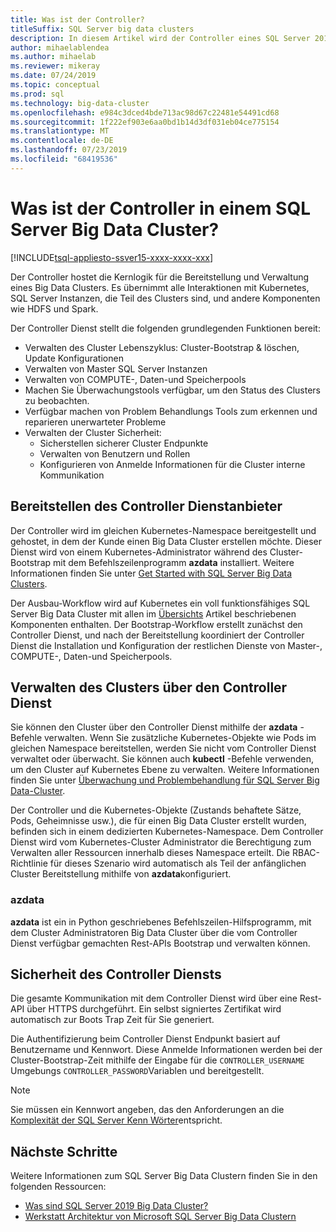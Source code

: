 ```yaml
---
title: Was ist der Controller?
titleSuffix: SQL Server big data clusters
description: In diesem Artikel wird der Controller eines SQL Server 2019 Big Data Cluster (Vorschau) beschrieben.
author: mihaelablendea
ms.author: mihaelab
ms.reviewer: mikeray
ms.date: 07/24/2019
ms.topic: conceptual
ms.prod: sql
ms.technology: big-data-cluster
ms.openlocfilehash: e984c3dced4bde713ac98d67c22481e54491cd68
ms.sourcegitcommit: 1f222ef903e6aa0bd1b14d3df031eb04ce775154
ms.translationtype: MT
ms.contentlocale: de-DE
ms.lasthandoff: 07/23/2019
ms.locfileid: "68419536"
---
```

# <a name="what-is-the-controller-on-a-sql-server-big-data-cluster"></a>Was ist der Controller in einem SQL Server Big Data Cluster?

[!INCLUDE[tsql-appliesto-ssver15-xxxx-xxxx-xxx](../includes/tsql-appliesto-ssver15-xxxx-xxxx-xxx.md)]

Der Controller hostet die Kernlogik für die Bereitstellung und Verwaltung eines Big Data Clusters. Es übernimmt alle Interaktionen mit Kubernetes, SQL Server Instanzen, die Teil des Clusters sind, und andere Komponenten wie HDFS und Spark.

Der Controller Dienst stellt die folgenden grundlegenden Funktionen bereit:

- Verwalten des Cluster Lebenszyklus: Cluster-Bootstrap & löschen, Update Konfigurationen
- Verwalten von Master SQL Server Instanzen
- Verwalten von COMPUTE-, Daten-und Speicherpools
- Machen Sie Überwachungstools verfügbar, um den Status des Clusters zu beobachten.
- Verfügbar machen von Problem Behandlungs Tools zum erkennen und reparieren unerwarteter Probleme
- Verwalten der Cluster Sicherheit:
  - Sicherstellen sicherer Cluster Endpunkte
  - Verwalten von Benutzern und Rollen
  - Konfigurieren von Anmelde Informationen für die Cluster interne Kommunikation

## <a name="deploying-the-controller-service"></a>Bereitstellen des Controller Dienstanbieter

Der Controller wird im gleichen Kubernetes-Namespace bereitgestellt und gehostet, in dem der Kunde einen Big Data Cluster erstellen möchte. Dieser Dienst wird von einem Kubernetes-Administrator während des Cluster-Bootstrap mit dem Befehlszeilenprogramm **azdata** installiert. Weitere Informationen finden Sie unter [Get Started with SQL Server Big Data Clusters](deploy-get-started.md).

Der Ausbau-Workflow wird auf Kubernetes ein voll funktionsfähiges SQL Server Big Data Cluster mit allen im [Übersichts](big-data-cluster-overview.md) Artikel beschriebenen Komponenten enthalten. Der Bootstrap-Workflow erstellt zunächst den Controller Dienst, und nach der Bereitstellung koordiniert der Controller Dienst die Installation und Konfiguration der restlichen Dienste von Master-, COMPUTE-, Daten-und Speicherpools.

## <a name="managing-the-cluster-through-the-controller-service"></a>Verwalten des Clusters über den Controller Dienst

Sie können den Cluster über den Controller Dienst mithilfe der **azdata** -Befehle verwalten. Wenn Sie zusätzliche Kubernetes-Objekte wie Pods im gleichen Namespace bereitstellen, werden Sie nicht vom Controller Dienst verwaltet oder überwacht. Sie können auch **kubectl** -Befehle verwenden, um den Cluster auf Kubernetes Ebene zu verwalten. Weitere Informationen finden Sie unter [Überwachung und Problembehandlung für SQL Server Big Data-Cluster](cluster-troubleshooting-commands.md).

Der Controller und die Kubernetes-Objekte (Zustands behaftete Sätze, Pods, Geheimnisse usw.), die für einen Big Data Cluster erstellt wurden, befinden sich in einem dedizierten Kubernetes-Namespace. Dem Controller Dienst wird vom Kubernetes-Cluster Administrator die Berechtigung zum Verwalten aller Ressourcen innerhalb dieses Namespace erteilt.  Die RBAC-Richtlinie für dieses Szenario wird automatisch als Teil der anfänglichen Cluster Bereitstellung mithilfe von **azdata**konfiguriert.

### <a name="azdata"></a>azdata

**azdata** ist ein in Python geschriebenes Befehlszeilen-Hilfsprogramm, mit dem Cluster Administratoren Big Data Cluster über die vom Controller Dienst verfügbar gemachten Rest-APIs Bootstrap und verwalten können.

## <a name="controller-service-security"></a>Sicherheit des Controller Diensts

Die gesamte Kommunikation mit dem Controller Dienst wird über eine Rest-API über HTTPS durchgeführt. Ein selbst signiertes Zertifikat wird automatisch zur Boots Trap Zeit für Sie generiert. 

Die Authentifizierung beim Controller Dienst Endpunkt basiert auf Benutzername und Kennwort. Diese Anmelde Informationen werden bei der Cluster-Bootstrap-Zeit mithilfe der Eingabe für die `CONTROLLER_USERNAME` Umgebungs `CONTROLLER_PASSWORD`Variablen und bereitgestellt.

> [!NOTE]
> Sie müssen ein Kennwort angeben, das den Anforderungen an die [Komplexität der SQL Server Kenn Wörter](https://docs.microsoft.com/sql/relational-databases/security/password-policy?view=sql-server-2017)entspricht.

## <a name="next-steps"></a>Nächste Schritte

Weitere Informationen zum SQL Server Big Data Clustern finden Sie in den folgenden Ressourcen:

- [Was sind SQL Server 2019 Big Data Cluster?](big-data-cluster-overview.md)
- [Werkstatt Architektur von Microsoft SQL Server Big Data Clustern](https://github.com/Microsoft/sqlworkshops/tree/master/sqlserver2019bigdataclusters)
